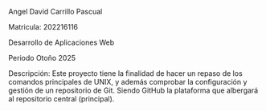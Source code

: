 
   Angel David Carrillo Pascual

   Matricula: 202216116

   Desarrollo de Aplicaciones Web
 
   Periodo Otoño 2025

   Descripción: Este proyecto tiene la finalidad de hacer
   un repaso de los comandos principales de UNIX, y además
   comprobar la configuración y gestión de un repositorio
   de Git. Siendo GitHub la plataforma que albergará al
   repositorio central (principal).
